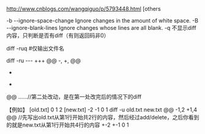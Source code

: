 http://www.cnblogs.com/wangqiguo/p/5793448.html
[others

-b  --ignore-space-change  Ignore changes in the amount of white space.
-B  --ignore-blank-lines  Ignore changes whose lines are all blank.
-q  不显示diff内容，只判断是否有diff（有则返回码非0）


diff -ruq <old file> <new file> #仅输出文件名

diff -ru <old file> <new file>
--- <old file>
+++ <new file>
@@ -<old line number>,<old line length> +<new line number>,<new line length> @@
- <delete line content>
+ <add line content>
 <unchanged line content>
@@ ......//第二处改动，是在第一处改完后的情况下的diff



【例如】
[old.txt]
0
1
2
[new.txt]
-2
-1
0
1
diff -u old.txt new.txt
@@ -1,2 +1,4 @@ //先写出old.txt从第1行开始共2行的内容，然后经过add/delete，之后你看到的就是new.txt从第1行开始共4行的内容
+-2
+-1
0
1




